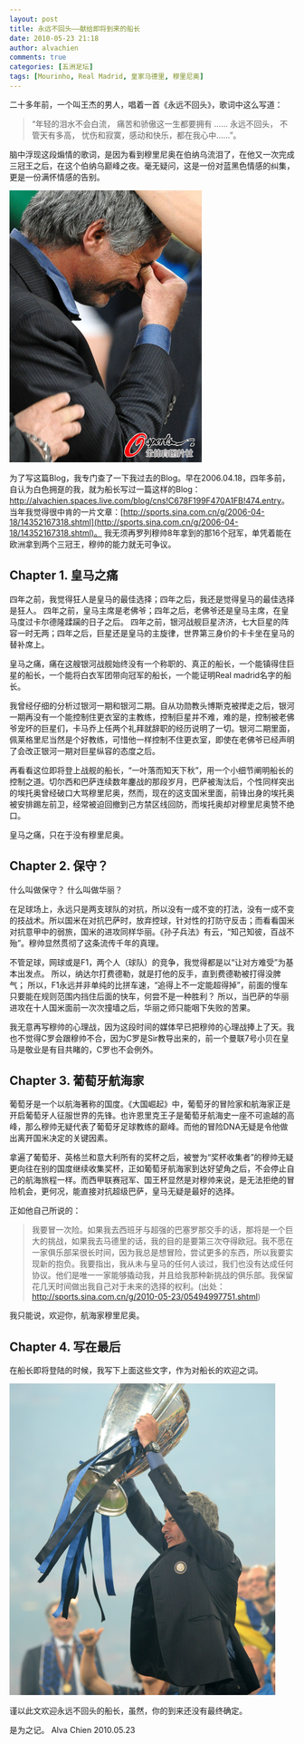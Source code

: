 ```yaml
---
layout: post
title: 永远不回头——献给即将到来的船长
date: 2010-05-23 21:18
author: alvachien
comments: true
categories: [五洲足坛]
tags: [Mourinho, Real Madrid, 皇家马德里, 穆里尼奥]
---
```

二十多年前，一个叫王杰的男人，唱着一首《永远不回头》，歌词中这么写道：
> “年轻的泪水不会白流，
痛苦和骄傲这一生都要拥有
……
永远不回头，
不管天有多高，
忧伤和寂寞，感动和快乐，都在我心中……”。


脑中浮现这段煽情的歌词，是因为看到穆里尼奥在伯纳乌流泪了，在他又一次完成三冠王之后，在这个伯纳乌巅峰之夜。毫无疑问，这是一份对蓝黑色情感的纠集，更是一份满怀情感的告别。


![船长泪流满面](/assets/uploads/2010/05/U4003P6T12D4997947F44DT20100523084556.jpg)


为了写这篇Blog，我专门查了一下我过去的Blog。早在2006.04.18，四年多前，自认为白色拥趸的我，就为船长写过一篇这样的Blog：<a title="http://alvachien.spaces.live.com/blog/cns!C678F199F470A1FB!474.entry" href="http://alvachien.spaces.live.com/blog/cns!C678F199F470A1FB!474.entry">http://alvachien.spaces.live.com/blog/cns!C678F199F470A1FB!474.entry</a>。当年我觉得很中肯的一片文章：[http://sports.sina.com.cn/g/2006-04-18/14352167318.shtml](http://sports.sina.com.cn/g/2006-04-18/14352167318.shtml)。
我无须再罗列穆帅8年拿到的那16个冠军，单凭着能在欧洲拿到两个三冠王，穆帅的能力就无可争议。


## Chapter 1. 皇马之痛

四年之前，我觉得狂人是皇马的最佳选择；四年之后，我还是觉得皇马的最佳选择是狂人。
四年之前，皇马主席是老佛爷；四年之后，老佛爷还是皇马主席，在皇马度过卡尔德隆蹂躏的日子之后。
四年之前，银河战舰巨星济济，七大巨星的阵容一时无两；四年之后，巨星还是皇马的主旋律，世界第三身价的卡卡坐在皇马的替补席上。

皇马之痛，痛在这艘银河战舰始终没有一个称职的、真正的船长，一个能镇得住巨星的船长，一个能将白衣军团带向冠军的船长，一个能证明Real madrid名字的船长。

我曾经仔细的分析过银河一期和银河二期。自从功勋教头博斯克被撵走之后，银河一期再没有一个能控制住更衣室的主教练，控制巨星并不难，难的是，控制被老佛爷宠坏的巨星们，卡马乔上任两个礼拜就辞职的经历说明了一切。银河二期里面，佩莱格里尼当然是个好教练，可惜他一样控制不住更衣室，即使在老佛爷已经声明了会改正银河一期对巨星纵容的态度之后。

再看看这位即将登上战舰的船长，“一叶落而知天下秋”，用一个小细节阐明船长的控制之道。切尔西和巴萨连续数年鏖战的那段岁月，巴萨被淘汰后，个性同样突出的埃托奥曾经破口大骂穆里尼奥，然而，现在的这支国米里面，前锋出身的埃托奥被安排踢左前卫，经常被迫回撤到己方禁区线回防，而埃托奥却对穆里尼奥赞不绝口。

皇马之痛，只在于没有穆里尼奥。


## Chapter 2. 保守？

什么叫做保守？
什么叫做华丽？

在足球场上，永远只是两支球队的对抗，所以没有一成不变的打法，没有一成不变的技战术。所以国米在对抗巴萨时，放弃控球，针对性的打防守反击；而看看国米对抗意甲中的弱旅，国米的进攻同样华丽。《孙子兵法》有云，“知己知彼，百战不殆”。穆帅显然贯彻了这条流传千年的真理。

不管足球，网球或是F1，两个人（球队）的竞争，我觉得都是以“让对方难受”为基本出发点。
所以，纳达尔打费德勒，就是打他的反手，直到费德勒被打得没脾气；
所以，F1永远并非单纯的比拼车速，“追得上不一定能超得掉”，前面的慢车只要能在规则范围内挡住后面的快车，何尝不是一种胜利？
所以，当巴萨的华丽进攻在十人国米面前一次次撞墙之后，华丽之师只能咽下失败的苦果。

我无意再写穆帅的心理战，因为这段时间的媒体早已把穆帅的心理战捧上了天。我也不觉得C罗会跟穆帅不合，因为C罗是Sir教导出来的，前一个曼联7号小贝在皇马是敬业是有目共睹的，C罗也不会例外。


## Chapter 3. 葡萄牙航海家

葡萄牙是一个以航海著称的国度。《大国崛起》中，葡萄牙的冒险家和航海家正是开启葡萄牙人征服世界的先锋。也许恩里克王子是葡萄牙航海史一座不可逾越的高峰，那么穆帅无疑代表了葡萄牙足球教练的巅峰。而他的冒险DNA无疑是令他做出离开国米决定的关键因素。

拿遍了葡萄牙、英格兰和意大利所有的奖杯之后，被誉为“奖杯收集者”的穆帅无疑更向往在别的国度继续收集奖杯，正如葡萄牙航海家到达好望角之后，不会停止自己的航海旅程一样。而西甲联赛冠军、国王杯显然是对穆帅来说，是无法拒绝的冒险机会，更何况，能直接对抗超级巴萨，皇马无疑是最好的选择。

正如他自己所说的：
> 我要冒一次险。如果我去西班牙与超强的巴塞罗那交手的话，那将是一个巨大的挑战，如果我去马德里的话，我的目的是要第三次夺得欧冠。我不愿在一家俱乐部呆很长时间，因为我总是想冒险，尝试更多的东西，所以我要实现新的抱负。我要指出，我从未与皇马的任何人谈过，我们也没有达成任何协议。他们是唯一一家能够撬动我，并且给我那种新挑战的俱乐部。我保留花几天时间做出我自己对于未来的选择的权利。(出处：<a title="http://sports.sina.com.cn/g/2010-05-23/05494997751.shtml" href="http://sports.sina.com.cn/g/2010-05-23/05494997751.shtml">http://sports.sina.com.cn/g/2010-05-23/05494997751.shtml</a>)


我只能说，欢迎你，航海家穆里尼奥。

## Chapter 4. 写在最后

在船长即将登陆的时候，我写下上面这些文字，作为对船长的欢迎之词。

![穆船长，希望你的第三座欧冠是白衣军团的第十座！](/assets/uploads/2010/05/U3948P6T12D4997706F44DT20100523052022.jpg)


谨以此文欢迎永远不回头的船长，虽然，你的到来还没有最终确定。

是为之记。
Alva Chien
2010.05.23
